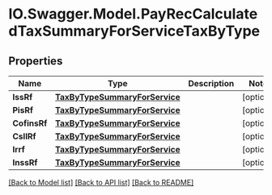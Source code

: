 # IO.Swagger.Model.PayRecCalculatedTaxSummaryForServiceTaxByType
## Properties

Name | Type | Description | Notes
------------ | ------------- | ------------- | -------------
**IssRf** | [**TaxByTypeSummaryForService**](TaxByTypeSummaryForService.md) |  | [optional] 
**PisRf** | [**TaxByTypeSummaryForService**](TaxByTypeSummaryForService.md) |  | [optional] 
**CofinsRf** | [**TaxByTypeSummaryForService**](TaxByTypeSummaryForService.md) |  | [optional] 
**CsllRf** | [**TaxByTypeSummaryForService**](TaxByTypeSummaryForService.md) |  | [optional] 
**Irrf** | [**TaxByTypeSummaryForService**](TaxByTypeSummaryForService.md) |  | [optional] 
**InssRf** | [**TaxByTypeSummaryForService**](TaxByTypeSummaryForService.md) |  | [optional] 

[[Back to Model list]](../README.md#documentation-for-models) [[Back to API list]](../README.md#documentation-for-api-endpoints) [[Back to README]](../README.md)

